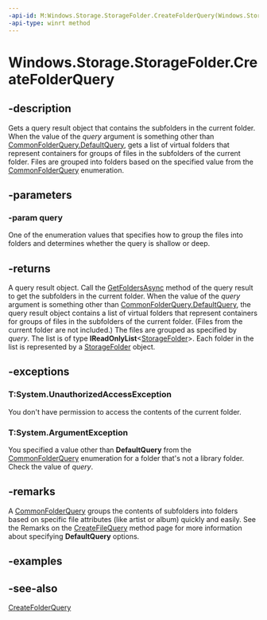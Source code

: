 ```yaml
---
-api-id: M:Windows.Storage.StorageFolder.CreateFolderQuery(Windows.Storage.Search.CommonFolderQuery)
-api-type: winrt method
---
```


<!-- Method syntax
public Windows.Storage.Search.StorageFolderQueryResult CreateFolderQuery(Windows.Storage.Search.CommonFolderQuery query)
-->

# Windows.Storage.StorageFolder.CreateFolderQuery

## -description
Gets a query result object that contains the subfolders in the current folder. When the value of the *query* argument is something other than [CommonFolderQuery.DefaultQuery](../windows.storage.search/commonfolderquery.md), gets a list of virtual folders that represent containers for groups of files in the subfolders of the current folder. Files are grouped into folders based on the specified value from the [CommonFolderQuery](../windows.storage.search/commonfolderquery.md) enumeration.

## -parameters
### -param query
One of the enumeration values that specifies how to group the files into folders and determines whether the query is shallow or deep.

## -returns
A query result object. Call the [GetFoldersAsync](../windows.storage.search/storagefolderqueryresult_getfoldersasync_1487375516.md) method of the query result to get the subfolders in the current folder. When the value of the *query* argument is something other than [CommonFolderQuery.DefaultQuery](../windows.storage.search/commonfolderquery.md), the query result object contains a list of virtual folders that represent containers for groups of files in the subfolders of the current folder. (Files from the current folder are not included.) The files are grouped as specified by *query*. The list is of type **IReadOnlyList**&lt;[StorageFolder](storagefolder.md)&gt;. Each folder in the list is represented by a [StorageFolder](storagefolder.md) object.

## -exceptions
### T:System.UnauthorizedAccessException

You don't have permission to access the contents of the current folder.

### T:System.ArgumentException

You specified a value other than **DefaultQuery** from the [CommonFolderQuery](../windows.storage.search/commonfolderquery.md) enumeration for a folder that's not a library folder. Check the value of *query*.

## -remarks
A [CommonFolderQuery](../windows.storage.search/commonfolderquery.md) groups the contents of subfolders into folders based on specific file attributes (like artist or album) quickly and easily. See the Remarks on the [CreateFileQuery](storagefolder_createfilequery_1641434999.md) method page for more information about specifying **DefaultQuery** options.

## -examples

## -see-also
[CreateFolderQuery](storagefolder_createfolderquery_325438332.md)